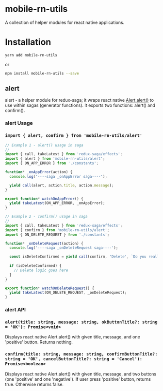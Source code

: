 # mobile-rn-utils

A collection of helper modules for react native applications.

# Installation

```bash
yarn add mobile-rn-utils
```
or
```bash
npm install mobile-rn-utils --save
```

## alert

alert - a helper module for redux-saga; it wraps react native [Alert.alert()](https://facebook.github.io/react-native/docs/alert.html) to use within sagas (generator functions). It exports two functions: alert() and confirm().

### alert Usage

### `import { alert, confirm } from 'mobile-rn-utils/alert'`

```javascript
// Example 1 - alert() usage in saga
//
import { call, takeLatest } from 'redux-saga/effects';
import { alert } from 'mobile-rn-utils/alert';
import { ON_APP_ERROR } from './constants';

function* _onAppError(action) {
  console.log('----saga _onAppError saga----');

  yield call(alert, action.title, action.message);
}

export function* watchOnAppError() {
  yield takeLatest(ON_APP_ERROR, _onAppError);
}

// Example 2 - confirm() usage in saga
//
import { call, takeLatest } from 'redux-saga/effects';
import { confirm } from 'mobile-rn-utils/alert';
import { ON_DELETE_REQUEST } from './constants';

function* _onDeleteRequest(action) {
  console.log('----saga _onDeleteRequest saga----');

  const isDeleteConfirmed = yield call(confirm, 'Delete', `Do you really want to delete ${action.name}?`);
  
  if (isDeleteConfirmed) {
    // Delete logic goes here
  }
}

export function* watchOnDeleteRequest() {
  yield takeLatest(ON_DELETE_REQUEST, _onDeleteRequest);
}
```

### alert API

### `alert(title: string, message: string, okButtonTitle?: string = 'OK'): Promise<void>`

Displays react native Alert.alert() with given title, message, and one 'positive' button. Returns nothing.

### `confirm(title: string, message: string, confirmButtonTitle?: string = 'OK', cancelButtonTitle?: string = 'Cancel'): Promise<boolean>`

Displays react native Alert.alert() with given title, message, and two buttons (one 'positive' and one 'negative'). If user press 'positive' button, returns true. Otherwise returns false.
